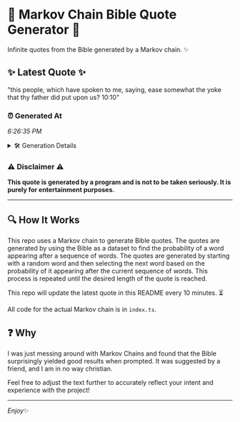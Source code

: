# 📖 Markov Chain Bible Quote Generator 📖

Infinite quotes from the Bible generated by a Markov chain. ✨

## ✨ Latest Quote ✨
"this people, which have spoken to me, saying, ease somewhat the yoke that thy father did put upon us? 10:10"

### ⏰ Generated At
*6:26:35 PM*

<details>
    <summary>🛠️ Generation Details</summary>
    <p>
        <strong>🌱 Seed:</strong> this<br>
        <strong>🔄 Iterations:</strong> 19<br>
        <strong>📜 Context History:</strong><br>[ this ]: people,<br>[ this, people, ]: which<br>[ this, people,, which ]: have<br>[ this, people,, which, have ]: spoken<br>[ this, people,, which, have, spoken ]: to<br>[ this, people,, which, have, spoken, to ]: me,<br>[ people,, which, have, spoken, to, me, ]: saying,<br>[ which, have, spoken, to, me,, saying, ]: ease<br>[ have, spoken, to, me,, saying,, ease ]: somewhat<br>[ spoken, to, me,, saying,, ease, somewhat ]: the<br>[ to, me,, saying,, ease, somewhat, the ]: yoke<br>[ me,, saying,, ease, somewhat, the, yoke ]: that<br>[ saying,, ease, somewhat, the, yoke, that ]: thy<br>[ ease, somewhat, the, yoke, that, thy ]: father<br>[ somewhat, the, yoke, that, thy, father ]: did<br>[ the, yoke, that, thy, father, did ]: put<br>[ yoke, that, thy, father, did, put ]: upon<br>[ that, thy, father, did, put, upon ]: us?<br>[ thy, father, did, put, upon, us? ]: 10:10<br>
    </p>
</details>

### ⚠️ Disclaimer ⚠️
**This quote is generated by a program and is not to be taken seriously. It is purely for entertainment purposes.**

---

## 🔍 How It Works

This repo uses a Markov chain to generate Bible quotes. The quotes are generated by using the Bible as a dataset to find the probability of a word appearing after a sequence of words. The quotes are generated by starting with a random word and then selecting the next word based on the probability of it appearing after the current sequence of words. This process is repeated until the desired length of the quote is reached.

This repo will update the latest quote in this README every 10 minutes. ⏳

All code for the actual Markov chain is in `index.ts`.

## ❓ Why

I was just messing around with Markov Chains and found that the Bible surprisingly yielded good results when prompted. 
It was suggested by a friend, and I am in no way christian.

Feel free to adjust the text further to accurately reflect your intent and experience with the project!

---

*Enjoy*✨
